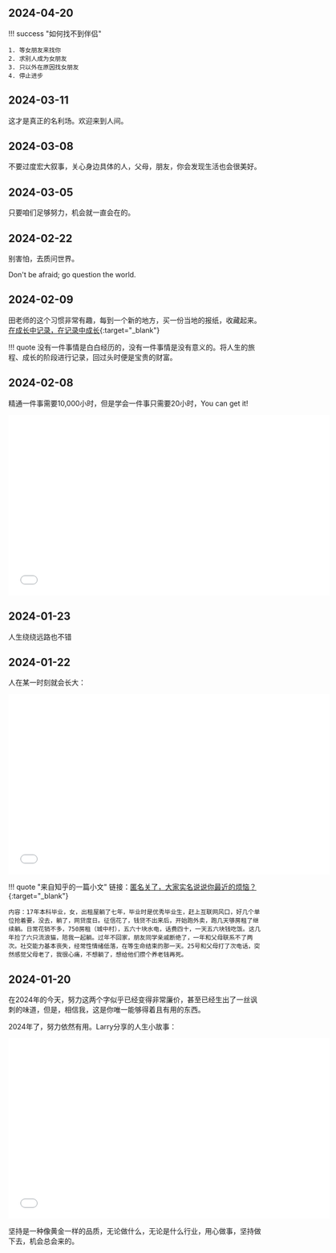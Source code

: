 ## 2024-04-20
!!! success "如何找不到伴侣"

    1. 等女朋友来找你
    2. 求别人成为女朋友
    3. 只以外在原因找女朋友
    4. 停止进步

## 2024-03-11
这才是真正的名利场。欢迎来到人间。

## 2024-03-08
不要过度宏大叙事，关心身边具体的人，父母，朋友，你会发现生活也会很美好。

## 2024-03-05
只要咱们足够努力，机会就一直会在的。

## 2024-02-22
别害怕，去质问世界。

Don't be afraid; go question the world.

## 2024-02-09
田老师的这个习惯非常有趣，每到一个新的地方，买一份当地的报纸，收藏起来。[在成长中记录，在记录中成长](https://www.bilibili.com/video/BV1q6421u7XP/?spm_id_from=333.1365.list.card_archive.click&vd_source=a69c9948d8c31b427ccd421455913cab){:target="_blank"}

!!! quote
    没有一件事情是白白经历的，没有一件事情是没有意义的。将人生的旅程、成长的阶段进行记录，回过头时便是宝贵的财富。

## 2024-02-08
精通一件事需要10,000小时，但是学会一件事只需要20小时，You can get it!

<iframe src="//player.bilibili.com/player.html?aid=50668972&bvid=BV144411b7Uk&cid=88706634&p=1&autoplay=0&muted=0"width="640" height="360" scrolling="no" border="0" frameborder="no" framespacing="0" allowfullscreen="true"> </iframe>

## 2024-01-23
人生绕绕远路也不错

## 2024-01-22
人在某一时刻就会长大：

<iframe src="//player.bilibili.com/player.html?aid=325743308&bvid=BV1nw41137Je&cid=1390239040&p=1&autoplay=0&muted=0"width="640" height="360" scrolling="no" border="0" frameborder="no" framespacing="0" allowfullscreen="true"> </iframe>

!!! quote "来自知乎的一篇小文"
    链接：[匿名关了，大家实名说说你最近的烦恼？](https://www.zhihu.com/question/619116908/answer/3343251220){:target="_blank"}
    
    内容：17年本科毕业，女，出租屋躺了七年，毕业时是优秀毕业生，赶上互联网风口，好几个单位抢着要，没去，躺了，网贷度日。征信花了，钱贷不出来后，开始跑外卖，跑几天够房租了继续躺。日常花销不多，750房租（城中村），五六十块水电，话费四十，一天五六块钱吃饭。这几年捡了六只流浪猫，陪我一起躺。过年不回家，朋友同学亲戚断绝了，一年和父母联系不了两次。社交能力基本丧失，经常性情绪低落，在等生命结束的那一天。25号和父母打了次电话，突然感觉父母老了，我很心痛，不想躺了，想给他们攒个养老钱再死。

## 2024-01-20
在2024年的今天，努力这两个字似乎已经变得非常廉价，甚至已经生出了一丝讽刺的味道，但是，相信我，这是你唯一能够得着且有用的东西。

2024年了，努力依然有用。Larry分享的人生小故事：

<iframe src="//player.bilibili.com/player.html?aid=539026586&bvid=BV1Gi4y1W7Jt&cid=1413238812&p=1&autoplay=0&muted=0"width="640" height="360" scrolling="no" border="1" frameborder="yes" framespacing="0" allowfullscreen="true"> </iframe>

坚持是一种像黄金一样的品质，无论做什么，无论是什么行业，用心做事，坚持做下去，机会总会来的。



